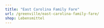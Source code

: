 ```yaml
---
title: "East Carolina Family Fare"
url: /greenville/east-carolina-family-fare/
shop: Lebensmittel
---
```


